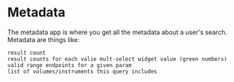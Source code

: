# Metadata

The metadata app is where you get all the metadata about a user's search. Metadata are things like:

    result count
    result counts for each valie mult-select widget value (green numbers)
    valid range endpoints for a given param
    list of volumes/instruments this query includes
